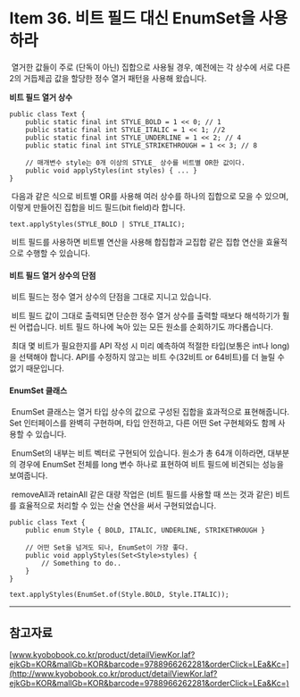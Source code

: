 # Item 36. 비트 필드 대신 EnumSet을 사용하라

 열거한 값들이 주로 (단독이 아닌) 집합으로 사용될 경우, 예전에는 각 상수에 서로 다른 2의 거듭제곱 값을 할당한 정수 열거 패턴을 사용해 왔습니다.

**비트 필드 열거 상수**

```
public class Text {
    public static final int STYLE_BOLD = 1 << 0; // 1
    public static final int STYLE_ITALIC = 1 << 1; //2
    public static final int STYLE_UNDERLINE = 1 << 2; // 4
    public static final int STYLE_STRIKETHROUGH = 1 << 3; // 8
    
    // 매개변수 style는 0개 이상의 STYLE_ 상수를 비트별 OR한 값이다.
    public void applyStyles(int styles) { ... }
}

```

 다음과 같은 식으로 비트별 OR를 사용해 여러 상수를 하나의 집합으로 모을 수 있으며, 이렇게 만들어진 집합을 비드 필드(bit field)라 합니다.

```
text.applyStyles(STYLE_BOLD | STYLE_ITALIC);
```

 비트 필드를 사용하면 비트별 연산을 사용해 합집합과 교집합 같은 집합 연산을 효율적으로 수행할 수 있습니다.

#### 비트 필드 열거 상수의 단점

 비트 필드는 정수 열거 상수의 단점을 그대로 지니고 있습니다.

 비트 필드 값이 그대로 출력되면 단순한 정수 열거 상수를 출력할 때보다 해석하기가 훨씬 어렵습니다. 비트 필드 하나에 녹아 있는 모든 원소를 순회하기도 까다롭습니다.

 최대 몇 비트가 필요한지를 API 작성 시 미리 예측하여 적절한 타입(보통은 int나 long)을 선택해야 합니다. API를 수정하지 않고는 비트 수(32비트 or 64비트)를 더 늘릴 수 없기 때문입니다.

#### EnumSet 클래스

 EnumSet 클래스는 열거 타입 상수의 값으로 구성된 집합을 효과적으로 표현해줍니다. Set 인터페이스를 완벽히 구현하며, 타입 안전하고, 다른 어떤 Set 구현체와도 함께 사용할 수 있습니다.

 EnumSet의 내부는 비트 벡터로 구현되어 있습니다. 원소가 총 64개 이하라면, 대부분의 경우에 EnumSet 전체를 long 변수 하나로 표현하여 비트 필드에 비견되는 성능을 보여줍니다.

 removeAll과 retainAll 같은 대량 작업은 (비트 필드를 사용할 때 쓰는 것과 같은) 비트를 효율적으로 처리할 수 있는 산술 연산을 써서 구현되었습니다.

```
public class Text {
    public enum Style { BOLD, ITALIC, UNDERLINE, STRIKETHROUGH }

    // 어떤 Set을 넘겨도 되나, EnumSet이 가장 좋다.
    public void applyStyles(Set<Style>styles) {
        // Something to do..
    }
}

```

```
text.applyStyles(EnumSet.of(Style.BOLD, Style.ITALIC));
```

---

## 참고자료

[www.kyobobook.co.kr/product/detailViewKor.laf?ejkGb=KOR&mallGb=KOR&barcode=9788966262281&orderClick=LEa&Kc=](http://www.kyobobook.co.kr/product/detailViewKor.laf?ejkGb=KOR&mallGb=KOR&barcode=9788966262281&orderClick=LEa&Kc=)
